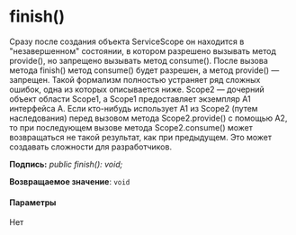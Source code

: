 # <a name="finish"></a>finish()




Сразу после создания объекта ServiceScope он находится в "незавершенном" состоянии, в котором разрешено вызывать метод provide(), но запрещено вызывать метод consume(). После вызова метода finish() метод consume() будет разрешен, а метод provide() — запрещен. Такой формализм полностью устраняет ряд сложных ошибок, одна из которых описывается ниже. Scope2 — дочерний объект области Scope1, а Scope1 предоставляет экземпляр A1 интерфейса A. Если кто-нибудь использует A1 из Scope2 (путем наследования) перед вызовом метода Scope2.provide() с помощью A2, то при последующем вызове метода Scope2.consume() может возвращаться не такой результат, как при предыдущем. Это может создавать сложности для разработчиков.

**Подпись:** _public finish(): void;_

**Возвращаемое значение**: `void`





#### <a name="parameters"></a>Параметры
Нет


